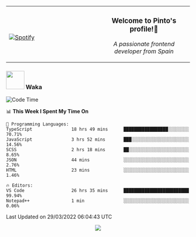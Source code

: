 <table width="100%" align="center"> 
  <tr>
  <td width="50%">
      
&nbsp; <br> [![Spotify](https://novatorem-zeta-rust.vercel.app/api/spotify)](https://open.spotify.com/user/novatorem-zeta-rust)

  </td>
  <td width="50%">
    <h3 align="center">Welcome to Pinto's profile!👋</h3>
    <p align="center"><em>A passionate frontend developer from Spain</em></p>
  </td>
  </table>

### <img src="https://media.giphy.com/media/VgCDAzcKvsR6OM0uWg/giphy.gif" width="50"> Waka

  <!--START_SECTION:waka-->
![Code Time](http://img.shields.io/badge/Code%20Time-199%20hrs%201%20min-blue)

📊 **This Week I Spent My Time On** 

```text
💬 Programming Languages: 
TypeScript               18 hrs 49 mins      █████████████████░░░░░░░░   70.71% 
JavaScript               3 hrs 52 mins       ███░░░░░░░░░░░░░░░░░░░░░░   14.56% 
SCSS                     2 hrs 18 mins       ██░░░░░░░░░░░░░░░░░░░░░░░   8.65% 
JSON                     44 mins             ░░░░░░░░░░░░░░░░░░░░░░░░░   2.76% 
HTML                     23 mins             ░░░░░░░░░░░░░░░░░░░░░░░░░   1.46%

🔥 Editors: 
VS Code                  26 hrs 35 mins      █████████████████████████   99.94% 
Notepad++                1 min               ░░░░░░░░░░░░░░░░░░░░░░░░░   0.06%

```


 Last Updated on 29/03/2022 06:04:43 UTC
<!--END_SECTION:waka-->

<div align="center">
<img src="https://github-readme-stats-gilt-tau.vercel.app/api/top-langs/?username=pinto-hub&layout=compact&theme=dracula" />
</div>

